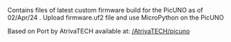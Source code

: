Contains files of latest custom firmware build for the PicUNO as of 02/Apr/24 . Upload firmware.uf2 file and use MicroPython on the PicUNO

Based on Port by AtrivaTECH available at: <a href="https://github.com/AtrivaTECH/micropython">/AtrivaTECH/picuno</a>
